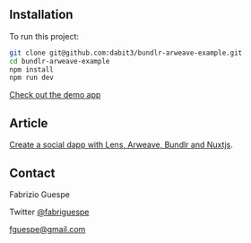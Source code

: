 ## Installation

To run this project:

```sh
git clone git@github.com:dabit3/bundlr-arweave-example.git
cd bundlr-arweave-example
npm install
npm run dev
```

[Check out the demo app](https://lens-app-eight.vercel.app/)

## Article

[Create a social dapp with Lens, Arweave, Bundlr and Nuxtjs](https://duckduckgo.com).

## Contact

Fabrizio Guespe

Twitter [@fabriguespe](https://twitter.com/fabriguespe)

[fguespe@gmail.com](mailto:fguespe@gmail.com)